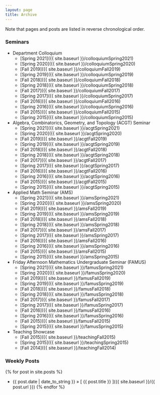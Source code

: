```yaml
---
layout: page
title: Archive
---
```


Note that pages and posts are listed in reverse chronological order.

### Seminars ###
- Department Colloquium
    - [Spring 2021]({{ site.baseurl }}/colloquiumSpring2021)
    - [Spring 2020]({{ site.baseurl }}/colloquiumSpring2020)
    - [Fall 2019]({{ site.baseurl }}/colloquiumFall2019)
    - [Spring 2019]({{ site.baseurl }}/colloquiumSpring2019)
    - [Fall 2018]({{ site.baseurl }}/colloquiumFall2018)
    - [Spring 2018]({{ site.baseurl }}/colloquiumSpring2018)
    - [Fall 2017]({{ site.baseurl }}/colloquiumFall2017)
    - [Spring 2017]({{ site.baseurl }}/colloquiumSpring2017)
    - [Fall 2016]({{ site.baseurl }}/colloquiumFall2016)
    - [Spring 2016]({{ site.baseurl }}/colloquiumSpring2016)
    - [Fall 2015]({{ site.baseurl }}/colloquiumFall2015)
    - [Spring 2015]({{ site.baseurl }}/colloquiumSpring2015)
- Algebra, Combinatorics, Geometry, and Topology (ACGT) Seminar
    - [Spring 2021]({{ site.baseurl }}/acgtSpring2021)
    - [Spring 2020]({{ site.baseurl }}/acgtSpring2020)
    - [Fall 2019]({{ site.baseurl }}/acgtFall2019)
    - [Spring 2019]({{ site.baseurl }}/acgtSpring2019)
    - [Fall 2018]({{ site.baseurl }}/acgtFall2018)
    - [Spring 2018]({{ site.baseurl }}/acgtSpring2018)
    - [Fall 2017]({{ site.baseurl }}/acgtFall2017)
    - [Spring 2017]({{ site.baseurl }}/acgtSpring2017)
    - [Fall 2016]({{ site.baseurl }}/acgtFall2016)
    - [Spring 2016]({{ site.baseurl }}/acgtSpring2016)
    - [Fall 2015]({{ site.baseurl }}/acgtFall2015)
    - [Spring 2015]({{ site.baseurl }}/acgtSpring2015)
- Applied Math Seminar (AMS)
    - [Spring 2021]({{ site.baseurl }}/amsSpring2021)
    - [Spring 2020]({{ site.baseurl }}/amsSpring2020)
    - [Fall 2019]({{ site.baseurl }}/amsFall2019)
    - [Spring 2019]({{ site.baseurl }}/amsSpring2019)
    - [Fall 2018]({{ site.baseurl }}/amsFall2018)
    - [Spring 2018]({{ site.baseurl }}/amsSpring2018)
    - [Fall 2017]({{ site.baseurl }}/amsFall2017)
    - [Spring 2017]({{ site.baseurl }}/amsSpring2017)
    - [Fall 2016]({{ site.baseurl }}/amsFall2016)
    - [Spring 2016]({{ site.baseurl }}/amsSpring2016)
    - [Fall 2015]({{ site.baseurl }}/amsFall2015)
    - [Spring 2015]({{ site.baseurl }}/amsSpring2015)
- Friday Afternoon Mathematics Undergraduate Seminar (FAMUS)
    - [Spring 2021]({{ site.baseurl }}/famusSpring2021)
    - [Spring 2020]({{ site.baseurl }}/famusSpring2020)
    - [Fall 2019]({{ site.baseurl }}/famusFall2019)
    - [Spring 2019]({{ site.baseurl }}/famusSpring2019)
    - [Fall 2018]({{ site.baseurl }}/famusFall2018)
    - [Spring 2018]({{ site.baseurl }}/famusSpring2018)
    - [Fall 2017]({{ site.baseurl }}/famusFall2017)
    - [Spring 2017]({{ site.baseurl }}/famusSpring2017)
    - [Fall 2016]({{ site.baseurl }}/famusFall2016)
    - [Spring 2016]({{ site.baseurl }}/famusSpring2016)
    - [Fall 2015]({{ site.baseurl }}/famusFall2015)
    - [Spring 2015]({{ site.baseurl }}/famusSpring2015)
- Teaching Showcase
    - [Fall 2015]({{ site.baseurl }}/teachingFall2015)
    - [Spring 2015]({{ site.baseurl }}/teachingSpring2015)
    - [Fall 2014]({{ site.baseurl }}/teachingFall2014)

### Weekly Posts ###
{% for post in site.posts %}
- {{ post.date | date_to_string }} &raquo; [ {{ post.title }} ]({{ site.baseurl }}/{{ post.url }})
{% endfor %}
